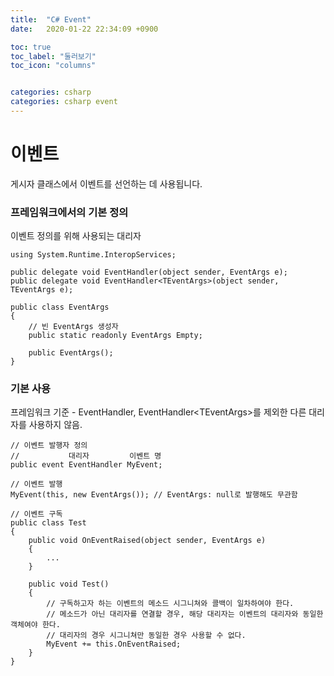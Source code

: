 ```yaml
---
title:  "C# Event"
date:   2020-01-22 22:34:09 +0900

toc: true
toc_label: "둘러보기"
toc_icon: "columns"


categories: csharp
categories: csharp event
---
```


# 이벤트
게시자 클래스에서 이벤트를 선언하는 데 사용됩니다.

### 프레임워크에서의 기본 정의
이벤트 정의를 위해 사용되는 대리자  

```
using System.Runtime.InteropServices;

public delegate void EventHandler(object sender, EventArgs e);
public delegate void EventHandler<TEventArgs>(object sender, TEventArgs e);

public class EventArgs
{
    // 빈 EventArgs 생성자
    public static readonly EventArgs Empty;

    public EventArgs();
}
```

### 기본 사용
프레임워크 기준 - EventHandler, EventHandler\<TEventArgs\>를 제외한 다른 대리자를 사용하지 않음.
```
// 이벤트 발행자 정의
//           대리자         이벤트 명
public event EventHandler MyEvent;

// 이벤트 발행
MyEvent(this, new EventArgs()); // EventArgs: null로 발행해도 무관함

// 이벤트 구독
public class Test
{
    public void OnEventRaised(object sender, EventArgs e)
    {
        ...
    }

    public void Test()
    {
        // 구독하고자 하는 이벤트의 메소드 시그니쳐와 콜백이 일차하여야 한다.
        // 메소드가 아닌 대리자를 연결할 경우, 해당 대리자는 이벤트의 대리자와 동일한 객체여야 한다.
        // 대리자의 경우 시그니쳐만 동일한 경우 사용할 수 없다.
        MyEvent += this.OnEventRaised;
    }
}
```

